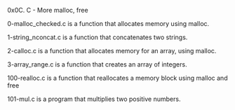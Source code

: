 0x0C. C - More malloc, free

0-malloc_checked.c is a function that allocates memory using malloc.

1-string_nconcat.c is a function that concatenates two strings.

2-calloc.c is a function that allocates memory for an array, using malloc.

3-array_range.c is a function that creates an array of integers.

100-realloc.c is a function that reallocates a memory block using malloc and free

101-mul.c is a program that multiplies two positive numbers.

